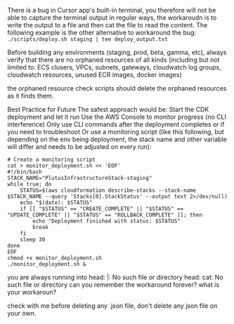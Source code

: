 There is a bug in Cursor app's built-in terminal, you therefore will not be able to capture the terminal output in regular ways, the workaroudn is to write the output to a file and then cat the file to read the content.
The following example is the other alternative to workaround the bug:
`./scripts/deploy.sh staging | tee deploy_output.txt`

Before building any environments (staging, prod, beta, gamma, etc), always verify that there are no orphaned resources of all kinds (including but not limited to: ECS clusers, VPCs, subnets, gateways, cloudwatch log groups, cloudwatch resources, unused ECR images, docker images)

the orphaned resource check scripts should delete the orphaned resources as it finds them.

Best Practice for Future
The safest approach would be:
Start the CDK deployment and let it run
Use the AWS Console to monitor progress (no CLI interference)
Only use CLI commands after the deployment completes or if you need to troubleshoot
Or use a monitoring script (like this following, but depending on the env being deployment, the stack name and other variable will differ and needs to be adjusted on every run):
```
# Create a monitoring script
cat > monitor_deployment.sh << 'EOF'
#!/bin/bash
STACK_NAME="PlutusInfrastructureStack-staging"
while true; do
    STATUS=$(aws cloudformation describe-stacks --stack-name $STACK_NAME --query 'Stacks[0].StackStatus' --output text 2>/dev/null)
    echo "$(date): $STATUS"
    if [[ "$STATUS" == "CREATE_COMPLETE" || "$STATUS" == "UPDATE_COMPLETE" || "$STATUS" == "ROLLBACK_COMPLETE" ]]; then
        echo "Deployment finished with status: $STATUS"
        break
    fi
    sleep 30
done
EOF
chmod +x monitor_deployment.sh
./monitor_deployment.sh &
```

you are always running into 
head: |: No such file or directory
head: cat: No such file or directory
can you remember the workaround forever? what is your workaroun?

check with me before deleting any .json file, don't delete any json file on your own.